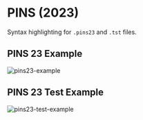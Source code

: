# PINS (2023)

Syntax highlighting for `.pins23` and `.tst` files.

## PINS 23 Example

![pins23-example](https://user-images.githubusercontent.com/47510418/222210074-be9a4d23-9430-4707-abf2-eb7ffe2049a0.png)

## PINS 23 Test Example

![pins23-test-example](https://user-images.githubusercontent.com/47510418/222210044-c9b0767f-afe0-4b0a-ad30-103056ed8b88.png)
